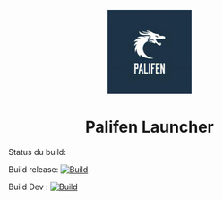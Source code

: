 <p align="center"><img src="./app/assets/images/SealCircle.png" width="150px" height="150px" alt="aventium softworks"></p>

<h1 align="center">Palifen Launcher</h1>

Status du build:

Build release:
[![Build](https://github.com/Palifen/PalifenLauncher/actions/workflows/main.yml/badge.svg?branch=master)](https://github.com/Palifen/PalifenLauncher/actions/workflows/main.yml)

Build Dev :
[![Build](https://github.com/Palifen/PalifenLauncher/actions/workflows/main.yml/badge.svg?branch=Dev)](https://github.com/Palifen/PalifenLauncher/actions/workflows/main.yml)

